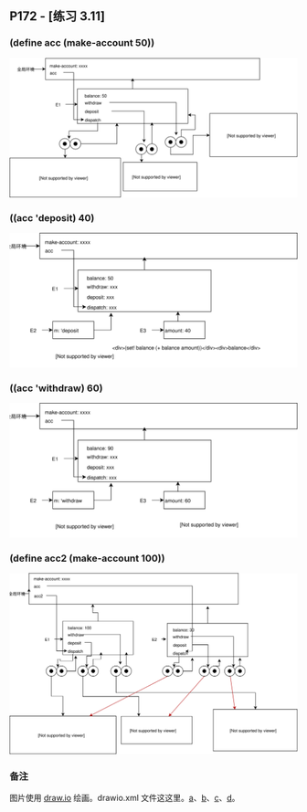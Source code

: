 ## P172 - [练习 3.11]

### (define acc (make-account 50))

<img src="./exercise_3_11_a.svg"/>

### ((acc 'deposit) 40)

<img src="./exercise_3_11_b.svg"/>

### ((acc 'withdraw) 60)

<img src="./exercise_3_11_c.svg"/>

### (define acc2 (make-account 100))

<img src="./exercise_3_11_d.svg"/>

### 备注

图片使用 [draw.io](https://www.draw.io) 绘画。drawio.xml 文件这这里。[a](./drawio/exercise_3_11_a.drawio.xml)、[b](./drawio/exercise_3_11_b.drawio.xml)、[c](./drawio/exercise_3_11_c.drawio.xml)、[d](./drawio/exercise_3_11_d.drawio.xml)。

